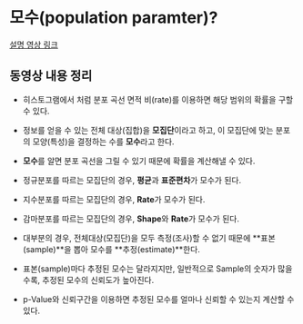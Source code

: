 # 모수(population paramter)?

[설명 영상 링크](https://www.youtube.com/watch?v=vikkiwjQqfU&feature=youtu.be)

## 동영상 내용 정리

- 히스토그램에서 처럼 분포 곡선 면적 비(rate)를 이용하면 해당 범위의 확률을 구할 수 있다.
  
- 정보를 얻을 수 있는 전체 대상(집합)을 **모집단**이라고 하고, 이 모집단에 맞는 분포의 모양(특성)을 결정하는 수를 **모수**라고 한다.
  
- **모수**를 알면 분포 곡선을 그릴 수 있기 때문에 확률을 계산해낼 수 있다.
  
- 정규분포를 따르는 모집단의 경우, **평균**과 **표준편차**가 모수가 된다.
  
- 지수분포를 따르는 모집단의 경우, **Rate**가 모수가 된다.
  
- 감마분포를 따르는 모집단의 경우, **Shape**와 **Rate**가 모수가 된다.
  
- 대부분의 경우, 전체대상(모집단)을 모두 측정(조사)할 수 없기 때문에 **표본(sample)**을 뽑아 모수를 **추정(estimate)**한다.
  
- 표본(sample)마다 추정된 모수는 달라지지만, 일반적으로 Sample의 숫자가 많을 수록, 추정된 모수의 신뢰도가 높아진다.
  
- p-Value와 신뢰구간을 이용하면 추정된 모수를 얼마나 신뢰할 수 있는지 계산할 수 있다.
